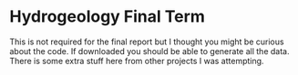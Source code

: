 # Hydrogeology Final Term
This is not required for the final report but I thought you might be curious about the code. If downloaded you should be able to generate all the data. There is some extra stuff here from other projects I was attempting.
